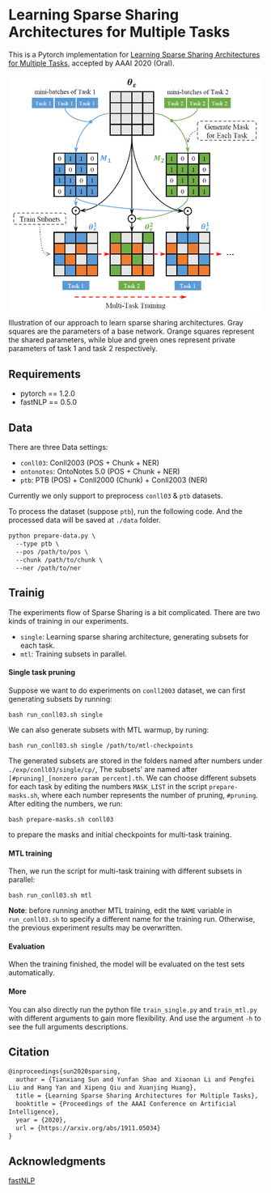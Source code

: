 # Learning Sparse Sharing Architectures for Multiple Tasks

This is a Pytorch implementation for [Learning Sparse Sharing Architectures for Multiple Tasks](https://arxiv.org/pdf/1911.05034.pdf), accepted by AAAI 2020 (Oral). 

<p align="center">
<img src="model.png" width="500" align=center />
</p>

Illustration of our approach to learn sparse sharing architectures. Gray squares are the parameters of a base network. Orange squares represent the shared parameters, while blue and green ones represent private parameters of task 1 and task 2 respectively.

## Requirements

- pytorch == 1.2.0 
- fastNLP == 0.5.0

## Data
There are three Data settings: 
- `conll03`: Conll2003 (POS + Chunk + NER)
- `ontonotes`: OntoNotes 5.0 (POS + Chunk + NER)
- `ptb`: PTB (POS) + Conll2000 (Chunk) + Conll2003 (NER)

Currently we only support to preprocess `conll03` & `ptb` datasets.

To process the dataset (suppose `ptb`), run the following code.
And the processed data will be saved at `./data` folder.
```shell script
python prepare-data.py \
  --type ptb \
  --pos /path/to/pos \
  --chunk /path/to/chunk \
  --ner /path/to/ner
```


## Trainig
The experiments flow of Sparse Sharing is a bit complicated.
There are two kinds of training in our experiments.

- `single`: Learning sparse sharing architecture, generating subsets for each task.
- `mtl`: Training subsets in parallel.

#### Single task pruning
Suppose we want to do experiments on `conll2003` dataset, 
we can first generating subsets by running:
```shell script
bash run_conll03.sh single
```
We can also generate subsets with MTL warmup, by runing:
```shell script
bash run_conll03.sh single /path/to/mtl-checkpoints
```

The generated subsets are stored in the folders named after numbers under `./exp/conll03/single/cp/`,
The subsets' are named after `[#pruning]_[nonzero param percent].th`.
We can choose different subsets for each task by editing the numbers `MASK_LIST` in the script `prepare-masks.sh`,
where each number represents the number of pruning, `#pruning`.
After editing the numbers, we run:
```shell script
bash prepare-masks.sh conll03
```
to prepare the masks and initial checkpoints for multi-task training.

#### MTL training
Then, we run the script for multi-task training with different subsets in parallel:
```shell script
bash run_conll03.sh mtl
```
**Note**: before running another MTL training, edit the `NAME` variable in `run_conll03.sh` to specify a different name for the training run.
Otherwise, the previous experiment results may be overwritten.

#### Evaluation
When the training finished, the model will be evaluated on the test sets automatically.

#### More
You can also directly run the python file `train_single.py` and `train_mtl.py` with different arguments to gain more flexibility.
And use the argument `-h` to see the full arguments descriptions.

## Citation

```
@inproceedings{sun2020sparsing,
  author = {Tianxiang Sun and Yunfan Shao and Xiaonan Li and Pengfei Liu and Hang Yan and Xipeng Qiu and Xuanjing Huang},
  title = {Learning Sparse Sharing Architectures for Multiple Tasks},
  booktitle = {Proceedings of the AAAI Conference on Artificial Intelligence},
  year = {2020},
  url = {https://arxiv.org/abs/1911.05034}
}
```

## Acknowledgments
[fastNLP](https://github.com/fastnlp/fastNLP)
